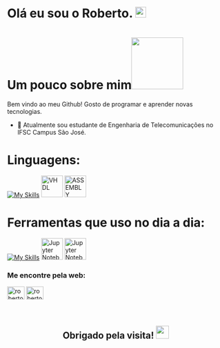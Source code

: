 <h1>Olá eu sou o Roberto. <img src="https://media.giphy.com/media/hvRJCLFzcasrR4ia7z/giphy.gif" height="25px" width="25px">  </h1>

# Um pouco sobre mim<img height="120px" width="120px" src="https://media.giphy.com/media/5xRW2cUKfcyQg/giphy.gif">
Bem vindo ao meu Github! Gosto de programar e aprender novas tecnologias.

- 🔭 Atualmente sou estudante de Engenharia de Telecomunicações no IFSC Campus São José.

 # Linguagens:

[![My Skills](https://skillicons.dev/icons?i=c,cpp,julia,matlab,python,java)](https://skillicons.dev)
<img width="50" src="https://github.com/user-attachments/assets/b23c1318-61c7-4d9d-b3d1-0ff3f8c9cd39" alt="VHDL" title="VHDL"/>
<img width="50" src="https://user-images.githubusercontent.com/103866722/177873824-ac727cae-29d5-406d-87de-93bb2bf21f02.png" alt="ASSEMBLY" title="ASSEMBLY"/>



 # Ferramentas que uso no dia a dia:

[![My Skills](https://skillicons.dev/icons?i=linux,vscode,clion,git,cmake)](https://skillicons.dev)
<img width="50" src="https://user-images.githubusercontent.com/25181517/183914128-3fc88b4a-4ac1-40e6-9443-9a30182379b7.png" alt="Jupyter Notebook" title="Jupyter Notebook"/>
<img width="50" src="https://sli.dev/logo-title.png" alt="Jupyter Notebook" title="Jupyter Notebook"/>



<h3 align="left">Me encontre pela web: </h3>
<p align="left">
<a href="https://linkedin.com/in/roberto-da-silva-espindola-63557b251" target="blank"><img align="center" src="https://raw.githubusercontent.com/rahuldkjain/github-profile-readme-generator/master/src/images/icons/Social/linked-in-alt.svg" alt="roberto da silva espindola" height="30" width="40" /></a>
<a href="https://instagram.com/roberto.silvz" target="blank"><img align="center" src="https://raw.githubusercontent.com/rahuldkjain/github-profile-readme-generator/master/src/images/icons/Social/instagram.svg" alt="roberto.silz" height="30" width="40" /></a>
</p>

<div align="center" style="display: block"><br>
  <h2> Obrigado pela visita! <img src="https://emojis.slackmojis.com/emojis/images/1531849430/4246/blob-sunglasses.gif?1531849430" width="30"/> </h2>

